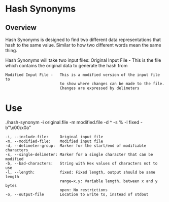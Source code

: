 # Hash Synonyms
## Overview
Hash Synonyms is designed to find two different data representations that hash 
to the same value.  Similar to how two different words mean the same thing.

Hash Synonyms will take two input files:
    Original Input File -   This is the file which contains the original data
                            to generate the hash from

    Modified Input File -   This is a modified version of the input file to
                            to show where changes can be made to the file.
                            Changes are expressed by delimeters

# Use
./hash-synonym -i original.file -m modified.file -d ^ -s % -l fixed -b"\x00\x0a"

    -i, --include-file:     Original input file
    -m, --modified-file:    Modified input file
    -d, --delimeter-group:  Marker for the start/end of modifiable characters
    -s, --single-delimeter: Marker for a single character that can be modified
    -b, --bad-characters:   String with Hex values of characters not to use
    -l, --length:           fixed: Fixed length, output should be same length
                            range=x,y: Variable length, between x and y bytes
                            open: No restrictions
    -o, --output-file       Location to write to, instead of stdout
